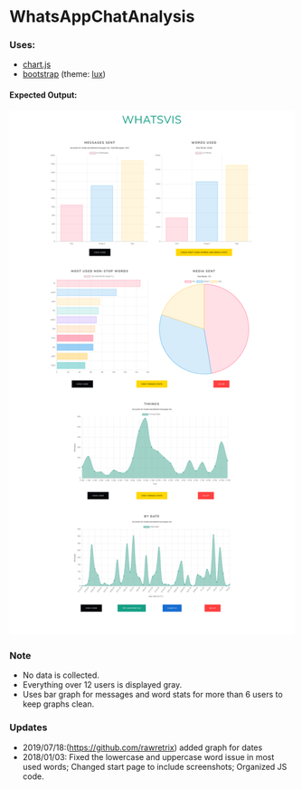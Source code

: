 # WhatsAppChatAnalysis

### Uses:

- [chart.js](https://www.chartjs.org)
- [bootstrap](https://getbootstrap.com) (theme: [lux](https://bootswatch.com/lux/))

#### Expected Output:

![Screenshot](images/screenshots/full.png)

### Note

- No data is collected.
- Everything over 12 users is displayed gray.
- Uses bar graph for messages and word stats for more than 6 users to keep graphs clean.

### Updates

- 2019/07/18:(https://github.com/rawretrix) added graph for dates
- 2018/01/03: Fixed the lowercase and uppercase word issue in most used words; Changed start page to include screenshots; Organized JS code.
